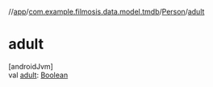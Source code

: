 //[app](../../../index.md)/[com.example.filmosis.data.model.tmdb](../index.md)/[Person](index.md)/[adult](adult.md)

# adult

[androidJvm]\
val [adult](adult.md): [Boolean](https://kotlinlang.org/api/latest/jvm/stdlib/kotlin/-boolean/index.html)
